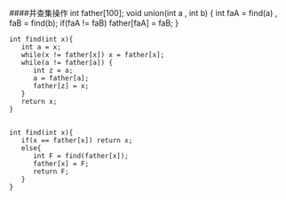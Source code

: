 ####并查集操作
    int father[100];
    void union(int a , int b) {
       int faA = find(a) , faB = find(b);
       if(faA != faB) father[faA] = faB;
    }

    int find(int x){
       int a = x;
       while(x != father[x]) x = father[x];
       while(a != father[a]) {
          int z = a;
          a = father[a];
          father[z] = x;
       }
       return x;
    }


    int find(int x){
       if(x == father[x]) return x;
       else{
          int F = find(father[x]);
          father[x] = F;
          return F;
       }
    }